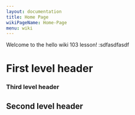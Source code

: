 ```yaml
---
layout: documentation
title: Home Page
wikiPageName: Home-Page
menu: wiki
---
```


Welcome to the hello wiki 103 lesson! :sdfasdfasdf


# First level header

### Third level header    ###

## Second level header ######
